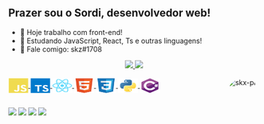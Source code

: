 ## Prazer sou o Sordi, desenvolvedor web!

- 🔭 Hoje trabalho com front-end!
- 🌱 Estudando JavaScript, React, Ts e outras linguagens!
- 💬 Fale comigo: skz#1708

<div align="center">
  <a href="https://github.com/sordix">
  <img height="180em" src="https://github-readme-stats.vercel.app/api?username=sordix&show_icons=true&theme=cobalt&include_all_commits=true&count_private=true"/>
  <img height="180em" src="https://github-readme-stats.vercel.app/api/top-langs/?username=sordix&layout=compact&langs_count=7&theme=cobalt"/>
</div>
<div style="display: inline_block"><br>
  <img align="center" alt="skx-Js" height="30" width="40" src="https://raw.githubusercontent.com/devicons/devicon/master/icons/javascript/javascript-plain.svg">
  <img align="center" alt="skx-Ts" height="30" width="40" src="https://raw.githubusercontent.com/devicons/devicon/master/icons/typescript/typescript-plain.svg">
  <img align="center" alt="skx-React" height="30" width="40" src="https://raw.githubusercontent.com/devicons/devicon/master/icons/react/react-original.svg">
  <img align="center" alt="skx-HTML" height="30" width="40" src="https://raw.githubusercontent.com/devicons/devicon/master/icons/html5/html5-original.svg">
  <img align="center" alt="skx-CSS" height="30" width="40" src="https://raw.githubusercontent.com/devicons/devicon/master/icons/css3/css3-original.svg">
  <img align="center" alt="skx-Python" height="30" width="40" src="https://raw.githubusercontent.com/devicons/devicon/master/icons/python/python-original.svg">
  <img align="center" alt="skx-Csharp" height="30" width="40" src="https://raw.githubusercontent.com/devicons/devicon/master/icons/csharp/csharp-original.svg">
  <img align="right" alt="skx-pic" height="150" style="border-radius:50px;" src="https://cdn.discordapp.com/attachments/992555505002217485/1006677752059011173/Code_typing-bro.png">
</div>
  
  ##
 
<div> 
  <a href="https://instagram.com/sordii___" target="_blank"><img src="https://img.shields.io/badge/-Instagram-%23E4405F?style=for-the-badge&logo=instagram&logoColor=white" target="_blank"></a>
 	<a href="https://www.twitch.tv/rafafpss" target="_blank"><img src="https://img.shields.io/badge/Twitch-9146FF?style=for-the-badge&logo=twitch&logoColor=white" target="_blank"></a>
 <a href="https://discord.gg/eEFPcXdcxR" target="_blank"><img src="https://img.shields.io/badge/Discord-7289DA?style=for-the-badge&logo=discord&logoColor=white" target="_blank"></a> 
  <a href = "joezinhoooo@gmail.com"><img src="https://img.shields.io/badge/-Gmail-%23333?style=for-the-badge&logo=gmail&logoColor=white" target="_blank"></a>
  
</div>
